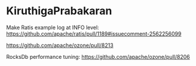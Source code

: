 # KiruthigaPrabakaran

Make Ratis example log at INFO level: https://github.com/apache/ratis/pull/1189#issuecomment-2562256099

https://github.com/apache/ozone/pull/8213

RocksDb performance tuning:
https://github.com/apache/ozone/pull/8206
